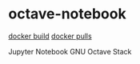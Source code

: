 # octave-notebook

[docker build](https://img.shields.io/docker/build/colares/octave-notebook.svg) [docker pulls](https://img.shields.io/docker/pulls/colares/octave-notebook.svg)

Jupyter Notebook GNU Octave Stack
